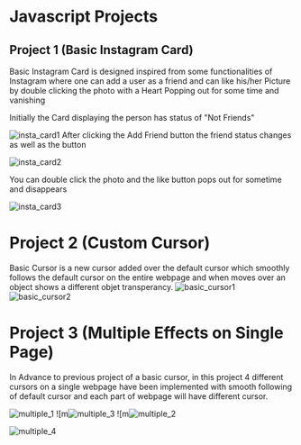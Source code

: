 # Javascript Projects

## Project 1 (Basic Instagram Card)
Basic Instagram Card is designed inspired from some functionalities of Instagram where one can add a user as a friend and can like his/her Picture by double clicking the photo with a Heart Popping out for some time and vanishing 

Initially the Card displaying the person has status of "Not Friends"

![insta_card1](https://github.com/Ruchitn21/Javascript-DOM-Projects/assets/49104850/1b7106c6-d612-4996-a0ac-c860ad86c908)
After clicking the Add Friend button the friend status changes as well as the button

![insta_card2](https://github.com/Ruchitn21/Javascript-DOM-Projects/assets/49104850/f206d67f-d897-4d5f-8a16-450acb962e28)

You can double click the photo and the like button pops out for sometime and disappears

![insta_card3](https://github.com/Ruchitn21/Javascript-DOM-Projects/assets/49104850/a9e164d9-5b16-4da8-ae5a-e5c6c67c3127)

# Project 2 (Custom Cursor)
Basic Cursor is a new cursor added over the default cursor which smoothly follows the default cursor on the entire webpage and when moves over an object shows a different objet transperancy.
![basic_cursor1](https://github.com/Ruchitn21/Javascript-DOM-Projects/assets/49104850/d610a7a0-4223-4eb5-b9e0-45e97f13c94f)
![basic_cursor2](https://github.com/Ruchitn21/Javascript-DOM-Projects/assets/49104850/eff980d6-d755-4973-b0a0-a9db6f2ed700)

# Project 3 (Multiple Effects on Single Page)
In Advance to previous project of a basic cursor, in this project 4 different cursors on a single webpage have been implemented with smooth following of default cursor and each part of webpage will have different cursor.

![multiple_1](https://github.com/Ruchitn21/Javascript-DOM-Projects/assets/49104850/46fb6e40-a971-41a2-b2ae-bb95948ccb88)
![m![multiple_3](https://github.com/Ruchitn21/Javascript-DOM-Projects/assets/49104850/6b6863b5-a17f-4670-856a-01f72b6293fa)
![m![multiple_2](https://github.com/Ruchitn21/Javascript-DOM-Projects/assets/49104850/e27d6187-6edc-49be-8e48-400627f174c4)

![multiple_4](https://github.com/Ruchitn21/Javascript-DOM-Projects/assets/49104850/5a4b68dd-a334-4eee-b8e2-ec4d17f7da7a)

